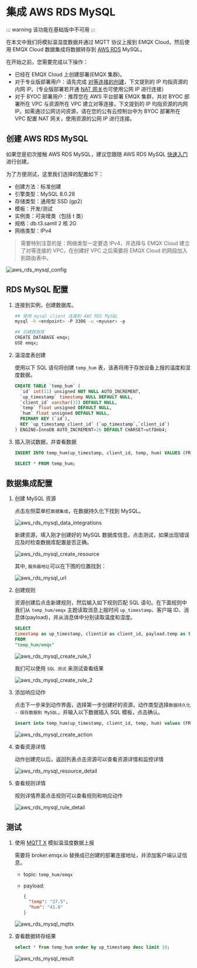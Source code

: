 # 集成 AWS RDS MySQL

::: warning
该功能在基础版中不可用
:::

在本文中我们将模拟温湿度数据并通过 MQTT 协议上报到 EMQX Cloud，然后使用 EMQX Cloud 数据集成将数据转存到 [AWS RDS](https://docs.amazonaws.cn/AmazonRDS/latest/UserGuide/Welcome.html) MySQL。

在开始之前，您需要完成以下操作：

- 已经在 EMQX Cloud 上创建部署(EMQX 集群)。
- 对于专业版部署用户：请先完成 [对等连接的创建](../deployments/vpc_peering.md)，下文提到的 IP 均指资源的内网 IP。(专业版部署若开通 [NAT 网关](../vas/nat-gateway.md)也可使用公网 IP 进行连接）
- 对于 BYOC 部署用户：推荐您在 AWS 平台部署 EMQX 集群，并对 BYOC 部署所在 VPC 与资源所在 VPC 建立对等连接，下文提到的 IP 均指资源的内网 IP。如需通过公网访问资源，请在您的公有云控制台中为 BYOC 部署所在 VPC 配置 NAT 网关，使用资源的公网 IP 进行连接。


## 创建 AWS RDS MySQL

如果您是初次接触 AWS RDS MySQL，建议您跟随 AWS RDS MySQL [快速入门](https://docs.amazonaws.cn/AmazonRDS/latest/UserGuide/CHAP_GettingStarted.CreatingConnecting.MySQL.html)进行创建。

为了方便测试，这里我们选择的配置如下：

- 创建方法：标准创建
- 引擎类型：MySQL 8.0.28
- 存储类型：通用型 SSD (gp2)
- 模板：开发/测试
- 实例类：可突增类（包括 t 类）
- 规格：db.t3.samll 2 核 2G
- 网络类型：IPv4

> 需要特别注意的是：网络类型一定要选 IPv4，并选择与 EMQX Cloud 建立了对等连接的 VPC，在创建好 VPC 之后需要将 EMQX Cloud 的网段加入到路由表中。

![aws_rds_mysql_config](./_assets/aws_rds_mysql_config.png)

## RDS MySQL 配置

1. 连接到实例，创建数据库。

   ```bash
   ## 使用 mysql client 连接到 AWS RDS MySQL 
   mysql -h <endpoint> -P 3306 -u <myuser> -p
   
   ## 创建数据库
   CREATE DATABASE emqx;
   USE emqx;
   ```

2. 温湿度表创建

   使用以下 SQL 语句将创建 `temp_hum` 表，该表将用于存放设备上报的温度和湿度数据。

   ```sql
   CREATE TABLE `temp_hum` (
     `id` int(11) unsigned NOT NULL AUTO_INCREMENT,
     `up_timestamp` timestamp NULL DEFAULT NULL,
     `client_id` varchar(32) DEFAULT NULL,
     `temp` float unsigned DEFAULT NULL,
     `hum` float unsigned DEFAULT NULL,
     PRIMARY KEY (`id`),
     KEY `up_timestamp_client_id` (`up_timestamp`,`client_id`)
   ) ENGINE=InnoDB AUTO_INCREMENT=26 DEFAULT CHARSET=utf8mb4;
   ```

3. 插入测试数据，并查看数据

   ```sql
   INSERT INTO temp_hum(up_timestamp, client_id, temp, hum) VALUES (FROM_UNIXTIME(1603963414), 'temp_hum-001', 19.1, 55);
   
   SELECT * FROM temp_hum;
   ```

## 数据集成配置

1. 创建 MySQL 资源

   点击左侧菜单栏`数据集成`，在数据持久化下找到 MySQL。

   ![aws_rds_mysql_data_integrations](./_assets/aws_rds_mysql_data_integrations.png)

   新建资源，填入刚才创建好的 MySQL 数据库信息，点击测试，如果出现错误应及时检查数据库配置是否正确。

   ![aws_rds_mysql_create_resource](./_assets/aws_rds_mysql_create_resource.png)

   其中, `服务器地圵`可以在下图的位置找到：

   ![ aws_rds_mysql_url](./_assets/aws_rds_mysql_url.png)

2. 创建规则

   资源创建后点击新建规则，然后输入如下规则匹配 SQL 语句。在下面规则中我们从 `temp_hum/emqx` 主题读取消息上报时间 `up_timestamp`、客户端 ID、消息体(payload)，并从消息体中分别读取温度和湿度。

   ```sql
   SELECT
   timestamp as up_timestamp, clientid as client_id, payload.temp as temp, payload.hum as hum
   FROM
   "temp_hum/emqx"
   ```

   ![aws_rds_mysql_create_rule_1](./_assets/aws_rds_mysql_create_rule_1.png)

   我们可以使用 `SQL 测试` 来测试查看结果

   ![aws_rds_mysql_create_rule_2](./_assets/aws_rds_mysql_create_rule_2.png)

3. 添加响应动作

   点击下一步来到动作界面，选择第一步创建好的资源，动作类型选择`数据持久化 - 保存数据到 MySQL`，并输入以下数据插入 SQL 模板，点击确认。

   ```sql
   insert into temp_hum(up_timestamp, client_id, temp, hum) values (FROM_UNIXTIME(${up_timestamp}/1000), ${client_id}, ${temp}, ${hum})
   ```

   ![aws_rds_mysql_create_action](./_assets/aws_rds_mysql_create_action.png)

4. 查看资源详情

   动作创建完以后，返回列表点击资源可以查看资源详情和监控详情

   ![aws_rds_mysql_resource_detail](./_assets/aws_rds_mysql_resource_detail.png)

5. 查看规则详情

   规则详情界面点击规则可以查看规则和响应动作

   ![aws_rds_mysql_rule_detail](./_assets/aws_rds_mysql_rule_detail.png)

## 测试

1. 使用 [MQTT X](https://mqttx.app/) 模拟温湿度数据上报

   需要将 broker.emqx.io 替换成已创建的部署连接地址，并添加客户端认证信息。

    - topic: `temp_hum/emqx`
    - payload:

      ```json
      {
        "temp": "27.5",
        "hum": "41.8"
      }
      ```

   ![aws_rds_mysql_mqttx](./_assets/aws_rds_mysql_mqttx.png)

2. 查看数据转存结果

   ```sql
   select * from temp_hum order by up_timestamp desc limit 10;
   ```

   ![aws_rds_mysql_result](./_assets/aws_rds_mysql_result.png)
